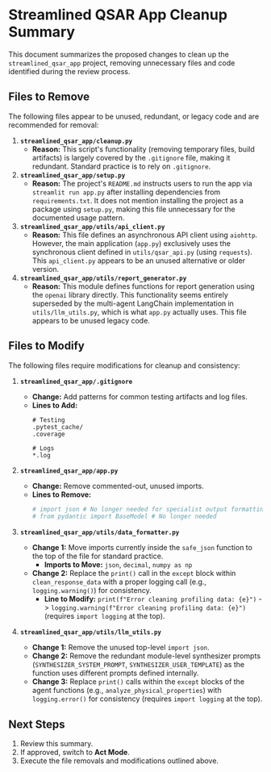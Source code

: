 # Streamlined QSAR App Cleanup Summary

This document summarizes the proposed changes to clean up the `streamlined_qsar_app` project, removing unnecessary files and code identified during the review process.

## Files to Remove

The following files appear to be unused, redundant, or legacy code and are recommended for removal:

1.  **`streamlined_qsar_app/cleanup.py`**
    *   **Reason:** This script's functionality (removing temporary files, build artifacts) is largely covered by the `.gitignore` file, making it redundant. Standard practice is to rely on `.gitignore`.
2.  **`streamlined_qsar_app/setup.py`**
    *   **Reason:** The project's `README.md` instructs users to run the app via `streamlit run app.py` after installing dependencies from `requirements.txt`. It does not mention installing the project as a package using `setup.py`, making this file unnecessary for the documented usage pattern.
3.  **`streamlined_qsar_app/utils/api_client.py`**
    *   **Reason:** This file defines an asynchronous API client using `aiohttp`. However, the main application (`app.py`) exclusively uses the synchronous client defined in `utils/qsar_api.py` (using `requests`). This `api_client.py` appears to be an unused alternative or older version.
4.  **`streamlined_qsar_app/utils/report_generator.py`**
    *   **Reason:** This module defines functions for report generation using the `openai` library directly. This functionality seems entirely superseded by the multi-agent LangChain implementation in `utils/llm_utils.py`, which is what `app.py` actually uses. This file appears to be unused legacy code.

## Files to Modify

The following files require modifications for cleanup and consistency:

1.  **`streamlined_qsar_app/.gitignore`**
    *   **Change:** Add patterns for common testing artifacts and log files.
    *   **Lines to Add:**
        ```gitignore
        # Testing
        .pytest_cache/
        .coverage

        # Logs
        *.log
        ```

2.  **`streamlined_qsar_app/app.py`**
    *   **Change:** Remove commented-out, unused imports.
    *   **Lines to Remove:**
        ```python
        # import json # No longer needed for specialist output formatting
        # from pydantic import BaseModel # No longer needed
        ```

3.  **`streamlined_qsar_app/utils/data_formatter.py`**
    *   **Change 1:** Move imports currently inside the `safe_json` function to the top of the file for standard practice.
        *   **Imports to Move:** `json`, `decimal`, `numpy as np`
    *   **Change 2:** Replace the `print()` call in the `except` block within `clean_response_data` with a proper logging call (e.g., `logging.warning()`) for consistency.
        *   **Line to Modify:** `print(f"Error cleaning profiling data: {e}")` -> `logging.warning(f"Error cleaning profiling data: {e}")` (requires `import logging` at the top).

4.  **`streamlined_qsar_app/utils/llm_utils.py`**
    *   **Change 1:** Remove the unused top-level `import json`.
    *   **Change 2:** Remove the redundant module-level synthesizer prompts (`SYNTHESIZER_SYSTEM_PROMPT`, `SYNTHESIZER_USER_TEMPLATE`) as the function uses different prompts defined internally.
    *   **Change 3:** Replace `print()` calls within the `except` blocks of the agent functions (e.g., `analyze_physical_properties`) with `logging.error()` for consistency (requires `import logging` at the top).

## Next Steps

1.  Review this summary.
2.  If approved, switch to **Act Mode**.
3.  Execute the file removals and modifications outlined above.
